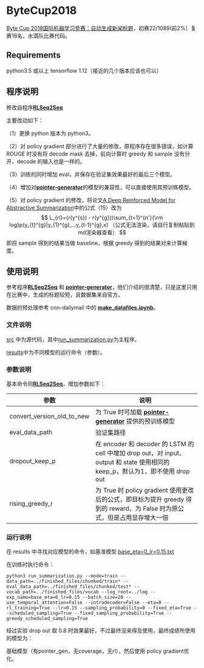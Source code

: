 # ByteCup2018

[Byte Cup 2018国际机器学习竞赛：自动生成新闻标题](https://biendata.com/competition/bytecup2018/)，初赛22/1089(前2%）复赛16名，水滴队比赛代码。

## Requirements

python3.5 或以上
tensorflow 1.12（接近的几个版本应该也可以）

## 程序说明

修改自程序[**RLSeq2Seq**](https://github.com/yaserkl/RLSeq2Seq)

主要改动如下：

（1）更换 python 版本为 python3。

（2）对 policy gradient 部分进行了大量的修改，原程序存在很多错误，如计算 ROUGE 时没有将 decode mask 去掉，前向计算时 greedy 和 sample 没有分开，decode 的输入也是一样的。

（3）训练的同时增加 eval，并保存在验证集效果最好的最后三个模型。

（4）增加对[**pointer-generator**](https://github.com/abisee/pointer-generator)的模型的兼容性，可以直接使用其预训练模型。

（5）对 policy gradient 的修改，将论文[A Deep Reinforced Model for Abstractive Summarization](https://arxiv.org/abs/1705.04304)中的公式（15）改为 
$$
L_{rl}=(r(y^{s}) - r(y^{g}))\sum_{t=1}^{n'}{\rm log}p(y_{t}^{g}|y_{1}^{g},...y_{t-1}^{g},x) （公式无法渲染，请自行复制粘贴到md渲染器查看）
$$
即将 sample 得到的结果当做 baseline，根据 greedy 得到的结果对来计算梯度。





## 使用说明

参考程序[**RLSeq2Seq**](https://github.com/yaserkl/RLSeq2Seq) 和 [**pointer-generator**](https://github.com/abisee/pointer-generator)，他们介绍的很清楚，只是这里只用在比赛中，生成的标题较短，且数据集来自官方。

数据的预处理参考 cnn-dailymail 中的 [**make_datafiles.ipynb**](https://github.com/taoyafan/cnn-dailymail/tree/master/bytecup)。

### 文件说明

[src](https://github.com/taoyafan/abstractive_summarization/tree/master/src) 中为源代码，其中[run_summarization.py](https://github.com/taoyafan/abstractive_summarization/blob/master/src/run_summarization.py)为主程序。

[results](https://github.com/taoyafan/abstractive_summarization/tree/master/results)中为不同模型的运行命令（参数）。

### 参数说明

基本命令同[**RLSeq2Seq**](https://github.com/yaserkl/RLSeq2Seq)，增加参数如下：

| 参数                       | 说明                                                         |
| -------------------------- | ------------------------------------------------------------ |
| convert_version_old_to_new | 为 True 时可加载 [**pointer-generator**](https://github.com/abisee/pointer-generator) 提供的预训练模型 |
| eval_data_path             | 验证集路径                                                   |
| dropout_keep_p             | 在 encoder 和 decoder 的 LSTM 的 cell 中增加 drop out，对 input、output 和 state 使用相同的 keep_p，默认为1，即不使用 drop out |
| rising_greedy_r            | 为 True 时 policy gradient 使用更改后的公式，即目标为提升 greedy 得到的 reward，为 False 时为原公式，但是占用显存增大一倍 |

### 运行说明

在 results 中寻找对应模型的命令，如基准模型 [base_eta=0_lr=0.15.txt](https://github.com/taoyafan/abstractive_summarization/blob/master/results/base_eta%3D0_lr%3D0.15.txt)

在训练时执行命令：

```
python3 run_summarization.py --mode=train --data_path=../finished_files/chunked/train* --eval_data_path=../finished_files/chunked/test* --vocab_path=../finished_files/vocab --log_root=../log --exp_name=base_eta=0_lr=0.15 --batch_size=20 --use_temporal_attention=False --intradecoder=False --eta=0 --rl_training=True --lr=0.15 --sampling_probability=0 --fixed_eta=True --scheduled_sampling=True --fixed_sampling_probability=True --greedy_scheduled_sampling=True
```



经过实验 drop out 取 0.8 时效果最好，不过最终没来得及使用，最终成绩所使用的模型为：

基础模型（有pointer_gen，无coverage，无rl），然后使用 policy gradient优化。

